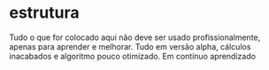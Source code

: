 # estrutura 
Tudo o que for colocado aqui não deve ser usado profissionalmente, apenas para aprender e melhorar.
Tudo em versão alpha, cálculos inacabados e algoritmo pouco otimizado.
Em contínuo aprendizado
